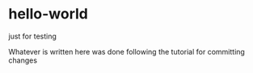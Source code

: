 # hello-world
just for testing

Whatever is written here was done following the tutorial for committing changes

